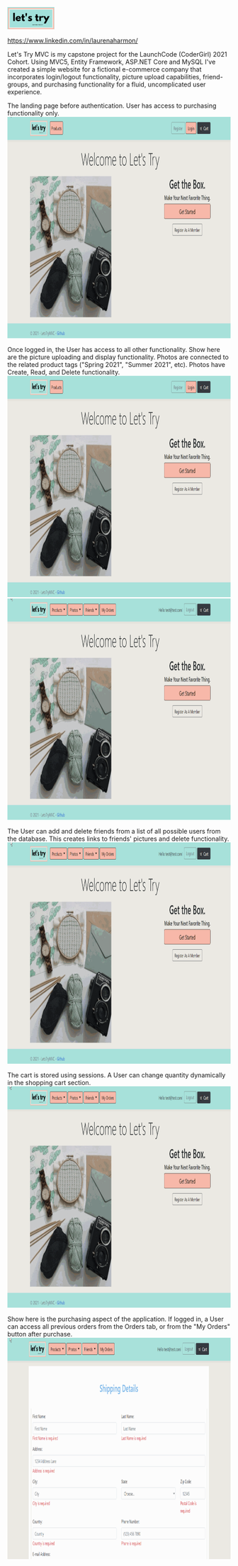 ![let's try logo][logo]

[logo]: https://github.com/laurenharmon/LetsTryMVC/blob/master/GifsForReadme/resized.png?raw=true "Logo"
https://www.linkedin.com/in/laurenaharmon/

Let's Try MVC is my capstone project for the LaunchCode (CoderGirl) 2021 Cohort. Using MVC5, Entity Framework, ASP.NET Core and MySQL 
I've created a simple website for a fictional e-commerce company that incorporates login/logout functionality, picture upload capabilities, 
friend-groups, and purchasing functionality for a fluid, uncomplicated user experience.


The landing page before authentication. User has access to purchasing functionality only.
<img src="https://github.com/laurenharmon/LetsTryMVC/blob/master/GifsForReadme/number1.gif?raw=true" width="1000" height="500">

Once logged in, the User has access to all other functionality. Show here are the picture uploading and display functionality. Photos are connected to the
related product tags ("Spring 2021", "Summer 2021", etc). Photos have Create, Read, and Delete functionality.
<img src="https://github.com/laurenharmon/LetsTryMVC/blob/master/GifsForReadme/number2.gif?raw=true" width="1000" height="500">
<img src="https://github.com/laurenharmon/LetsTryMVC/blob/master/GifsForReadme/number2.5.gif?raw=true" width="1000" height="500">

The User can add and delete friends from a list of all possible users from the database. This creates links to friends' pictures and delete functionality.
<img src="https://github.com/laurenharmon/LetsTryMVC/blob/master/GifsForReadme/number3.gif?raw=true" width="1000" height="500">

The cart is stored using sessions. A User can change quantity dynamically in the shopping cart section.
<img src="https://github.com/laurenharmon/LetsTryMVC/blob/master/GifsForReadme/number4.gif?raw=true" width="1000" height="500">

Show here is the purchasing aspect of the application. If logged in, a User can access all previous orders from the Orders tab, or from the "My Orders"
button after purchase.
<img src="https://github.com/laurenharmon/LetsTryMVC/blob/master/GifsForReadme/number5.gif?raw=true" width="1000" height="500">
